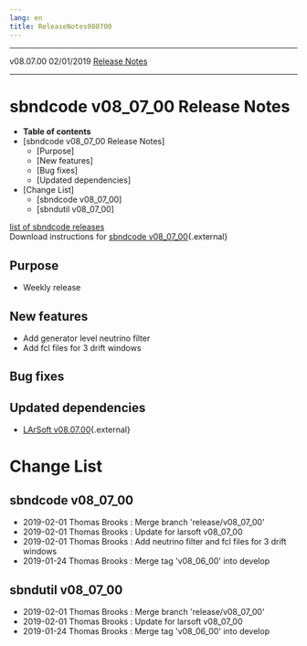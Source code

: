 ```yaml
---
lang: en
title: ReleaseNotes080700
---
```


  ----------- ------------ -- -- ------------------------------------------------------
  v08.07.00   02/01/2019         [Release Notes](ReleaseNotes080700.html)
  ----------- ------------ -- -- ------------------------------------------------------



sbndcode v08\_07\_00 Release Notes
======================================================================================

-   **Table of contents**
-   [sbndcode v08\_07\_00 Release
    Notes]
    -   [Purpose]
    -   [New features]
    -   [Bug fixes]
    -   [Updated dependencies]
-   [Change List]
    -   [sbndcode v08\_07\_00]
    -   [sbndutil v08\_07\_00]

[list of sbndcode
releases](List_of_SBND_code_releases.html)\
Download instructions for [sbndcode
v08\_07\_00](http://scisoft.fnal.gov/scisoft/bundles/sbnd/v08_07_00/sbndcode-v08_07_00.html){.external}



Purpose
----------------------------------

-   Weekly release



New features
--------------------------------------------

-   Add generator level neutrino filter
-   Add fcl files for 3 drift windows



Bug fixes
--------------------------------------



Updated dependencies
------------------------------------------------------------

-   [LArSoft
    v08.07.00](https://cdcvs.fnal.gov/redmine/projects/larsoft/wiki/ReleaseNotes080700){.external}



Change List
==========================================



sbndcode v08\_07\_00
----------------------------------------------------------

-   2019-02-01 Thomas Brooks : Merge branch \'release/v08\_07\_00\'
-   2019-02-01 Thomas Brooks : Update for larsoft v08\_07\_00
-   2019-02-01 Thomas Brooks : Add neutrino filter and fcl files for 3
    drift windows
-   2019-01-24 Thomas Brooks : Merge tag \'v08\_06\_00\' into develop



sbndutil v08\_07\_00
----------------------------------------------------------

-   2019-02-01 Thomas Brooks : Merge branch \'release/v08\_07\_00\'
-   2019-02-01 Thomas Brooks : Update for larsoft v08\_07\_00
-   2019-01-24 Thomas Brooks : Merge tag \'v08\_06\_00\' into develop
